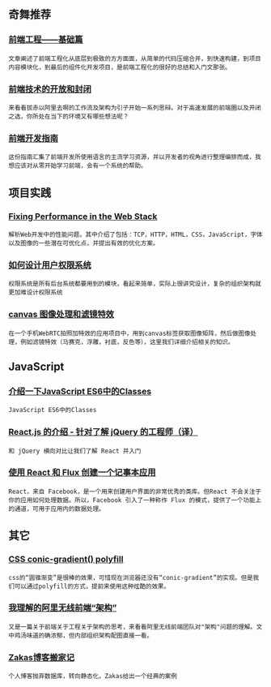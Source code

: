 
## 奇舞推荐

### [前端工程——基础篇](https://github.com/fouber/blog/issues/10)

    文章阐述了前端工程化从底层到极致的方方面面，从简单的代码压缩合并，到快速构建，到项目内容模块化，到最后的组件化开发项目，是前端工程化的很好的总结和入门文那张。

### [前端技术的开放和封闭](https://github.com/jayli/jayli.github.com/issues/18)

    来看看拔赤以阿里去啊的工作流及架构为引子开始一系列思辩。对于高速发展的前端圈以及开闭之选，你所处在当下的环境又有哪些想法呢？

### [前端开发指南](https://github.com/w3crange/Front-End-Develop-Guide)

    这份指南汇集了前端开发所使用语言的主流学习资源，并以开发者的视角进行整理编排而成，我想应该对从零开始学习前端，会有一个系统的帮助。

## 项目实践

### [Fixing Performance in the Web Stack](http://ponyfoo.com/articles/fixing-web-performance)

    解析Web开发中的性能问题。其中介绍了包括：TCP，HTTP，HTML，CSS，JavaScript，字体以及图像的一些潜在可优化点，并提出有效的优化方案。

### [如何设计用户权限系统](http://mp.weixin.qq.com/s?__biz=MzA3NDM0ODQwMw==&amp;mid=210306867&amp;idx=1&amp;sn=176f71769b707534e9b6cfec5953e714&amp;scene=1#rd)

    权限系统是所有后台系统都要用到的模块，看起来简单，实际上很讲究设计，复杂的组织架构就更加难设计权限系统

### [canvas 图像处理和滤镜特效](http://www.haomou.net/2014/08/05/2014_html_canvas/)

    在一个手机WebRTC拍照加特效的应用项目中，用到canvas标签获取图像矩阵，然后做图像处理，例如滤镜特效（马赛克，浮雕，衬底，反色等），这里我们详细介绍相关的知识。

## JavaScript

### [介绍一下JavaScript ES6中的Classes](https://strongloop.com/strongblog/an-introduction-to-javascript-es6-classes/)

    JavaScript ES6中的Classes

### [React.js 的介绍 - 针对了解 jQuery 的工程师（译）](http://segmentfault.com/a/1190000003501752)

    和 jQuery 横向对比让我们了解 React 并入门

### [使用 React 和 Flux 创建一个记事本应用](http://zhuanlan.zhihu.com/FrontendMagazine/19934725)

    React，来自 Facebook，是一个用来创建用户界面的非常优秀的类库。但React 不会关注于你的应用如何处理数据。所以，Facebook 引入了一种称作 Flux 的模式，提供了一个功能上的通道，可用于应用内的数据处理。

## 其它

### [CSS conic-gradient() polyfill](http://leaverou.github.io/conic-gradient/)

    css的“圆锥渐变”是很棒的效果，可惜现在浏览器还没有“conic-gradient”的实现。但是我们可以通过polyfill的方式，提前来使用这种炫酷的效果。

### [我理解的阿里无线前端“架构”](https://github.com/amfe/article/issues/3)

    又是一篇关于前端关于工程关于架构的思考，来看看阿里无线前端团队对"架构"问题的理解。文中鸡汤味道的确浓郁，但内部组织架构配图直接一看。

### [Zakas博客搬家记](http://www.w3ctech.com/topic/1491)

    个人博客抛弃数据库，转向静态化，Zakas给出一个经典的案例
